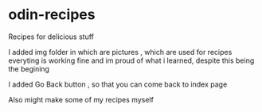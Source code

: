 # odin-recipes
Recipes for delicious stuff

I added img folder in which are pictures , which are used for recipes
everyting is working fine and im proud of what i learned, despite this being the begining 

I added Go Back button , so that you can come back to index page

Also might make some of my recipes myself
